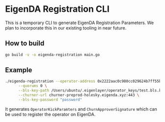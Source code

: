 # EigenDA Registration CLI
This is a temporary CLI to generate EigenDA Registration Parameters. We plan to incorporate this in our existing tooling in near future.

## How to build
```bash
go build -v -o eigenda-registration main.go
```

## Example
```bash
./eigenda-registration --operator-address 0x2222aac0c980cc029624b7ff55b88bc6f63c538f \
      --quorums 0 \
      --bls-key-path /Users/ubuntu/.eigenlayer/operator_keys/test.bls.key.json \
      --churner-url churner-preprod-holesky.eigenda.xyz:443 \
      --bls-key-password "password"
```

It generates `OperatorKickParamters` and `ChurnApproverSignature` which can be used to register the operator on EigenDA.